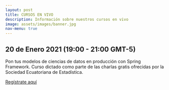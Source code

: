 ```yaml
---
layout: post
title: CURSOS EN VIVO
description: Información sobre nuestros cursos en vivo
image: assets/images/banner.jpg
nav-menu: true
---
```


## 20 de Enero 2021 (19:00 - 21:00 GMT-5)

Pon tus modelos de ciencias de datos en producción con Spring Framework.
Curso dictado como parte de las charlas gratis ofrecidas por la Sociedad Ecuatoriana de Estadística.

[Regístrate aquí](https://www.eventbrite.com/e/entradas-pon-tus-modelos-de-ciencia-de-datos-en-produccion-134535873419)
